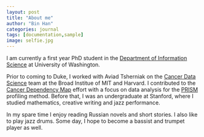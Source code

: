 ```yaml
---
layout: post
title: "About me"
author: "Bin Han"
categories: journal
tags: [documentation,sample]
image: selfie.jpg
---
```



I am currently a first year PhD student in the [Department of Information Science](https://stat.duke.edu) at University of Washington. 

Prior to coming to Duke, I worked with Aviad Tsherniak on the [Cancer Data Science](http://www.cancerdatascience.org) team at the Broad Institue of MIT and Harvard. I contributed to the [Cancer Dependency Map](https://depmap.org/portal/) effort with a focus on data analysis for the [PRISM](https://depmap.org/portal/prism/) profiling method. Before that, I was an undergraduate at Stanford, where I studied mathematics, creative writing and jazz performance.

In my spare time I enjoy reading Russian novels and short stories. I also like to play jazz drums. Some day, I hope to become a bassist and trumpet player as well.
